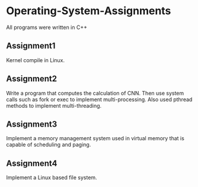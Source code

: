 # Operating-System-Assignments
All programs were written in C++

## Assignment1
Kernel compile in Linux.
## Assignment2
Write a program that computes the calculation of CNN. Then use system calls such as fork or exec to implement multi-processing. Also used pthread methods to implement multi-threading.
## Assignment3
Implement a memory management system used in virtual memory that is capable of scheduling and paging.
## Assignment4
Implement a Linux based file system.
